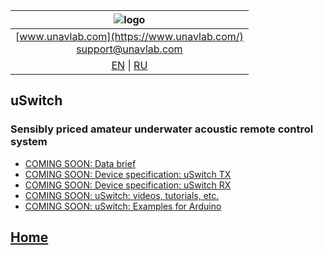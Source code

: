 | ![logo](https://ucnl.github.io/documentation/sm_logo.png) |
| :---: |
| [www.unavlab.com](https://www.unavlab.com/) <br/> [support@unavlab.com](mailto:support@unavlab.com) |
| [EN](amature_en.md) \| [RU](amature_ru.md) |


## uSwitch
### Sensibly priced amateur underwater acoustic remote control system 
* [COMING SOON: Data brief](/documentation/EN/uSwitch/uSwitch_DataBrief_en.md)
* [COMING SOON: Device specification: uSwitch TX](/documentation/EN/uSwitch/uSwitch_TX_Specification_en.md)
* [COMING SOON: Device specification: uSwitch RX](/documentation/EN/uSwitch/uSwitch_RX_Specification_en.md)
* [COMING SOON: uSwitch: videos, tutorials, etc.](/documentation/EN/uSwitch/media)
* [COMING SOON: uSwitch: Examples for Arduino]()


## [Home](README_EN.md)
